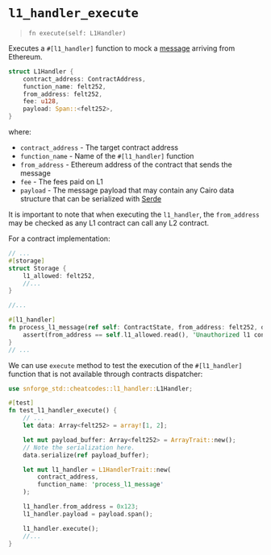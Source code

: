 # `l1_handler_execute`

> `fn execute(self: L1Handler)`

Executes a `#[l1_handler]` function to mock a
[message](https://docs.starknet.io/documentation/architecture_and_concepts/L1-L2_Communication/messaging-mechanism/)
arriving from Ethereum.

```rust
struct L1Handler {
    contract_address: ContractAddress,
    function_name: felt252,
    from_address: felt252,
    fee: u128,
    payload: Span::<felt252>,
}
```

where:

- `contract_address` - The target contract address
- `function_name` - Name of the `#[l1_handler]` function
- `from_address` - Ethereum address of the contract that sends the message
- `fee` - The fees paid on L1
- `payload` - The message payload that may contain any Cairo data structure that can be serialized with
[Serde](https://book.cairo-lang.org/appendix-03-derivable-traits.html?highlight=serde#serializing-with-serde)

It is important to note that when executing the `l1_handler`,
the `from_address` may be checked as any L1 contract can call any L2 contract.

For a contract implementation:

```rust
// ...
#[storage]
struct Storage {
    l1_allowed: felt252,
    //...
}

//...

#[l1_handler]
fn process_l1_message(ref self: ContractState, from_address: felt252, data: Span<felt252>) {
    assert(from_address == self.l1_allowed.read(), 'Unauthorized l1 contract');
}
// ...
```

We can use `execute` method to test the execution of the `#[l1_handler]` function that is
not available through contracts dispatcher:

```rust
use snforge_std::cheatcodes::l1_handler::L1Handler;

#[test]
fn test_l1_handler_execute() {
    // ...
    let data: Array<felt252> = array![1, 2];

    let mut payload_buffer: Array<felt252> = ArrayTrait::new();
    // Note the serialization here.
    data.serialize(ref payload_buffer);

    let mut l1_handler = L1HandlerTrait::new(
        contract_address,
        function_name: 'process_l1_message'
    );

    l1_handler.from_address = 0x123;
    l1_handler.payload = payload.span();

    l1_handler.execute();
    //...
}
```
